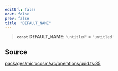 ```yaml
---
editUrl: false
next: false
prev: false
title: "DEFAULT_NAME"
---
```


> **`const`** **DEFAULT\_NAME**: `"untitled"` = `'untitled'`

## Source

[packages/microcosm/src/operations/uuid.ts:35](https://github.com/nodenogg-in/alpha-p2p/blob/d3c0d0ee190bdee84f8272463e9c5efc8c84f42d/packages/microcosm/src/operations/uuid.ts#L35)
